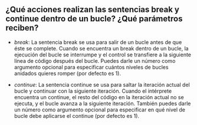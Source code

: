 ## ¿Qué acciones realizan las sentencias break y continue dentro de un bucle? ¿Qué parámetros reciben?

- *break*:  La sentencia break se usa para salir de un bucle antes de que éste se complete. Cuando se encuentra un break dentro de un bucle, la ejecución del bucle se interrumpe y el control se transfiere a la siguiente línea de código después del bucle. Puedes darle un número como argumento opcional para especificar cuántos niveles de bucles anidados quieres romper (por defecto es 1).

- *continue*: La sentencia continue se usa para saltar la iteración actual del bucle y continuar con la siguiente iteración. Cuando el intérprete encuentra un continue, el resto del código en la iteración actual no se ejecuta, y el bucle avanza a la siguiente iteración. También puedes darle un número como argumento opcional para especificar en qué nivel de bucle debe aplicarse el continue (por defecto es 1).